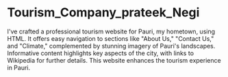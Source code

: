# Tourism_Company_prateek_Negi
I've crafted a professional tourism website for Pauri, my hometown, using HTML. It offers easy navigation to sections like "About Us," "Contact Us," and "Climate," complemented by stunning imagery of Pauri's landscapes. Informative content highlights key aspects of the city, with links to Wikipedia for further details. This website enhances the tourism experience in Pauri.
